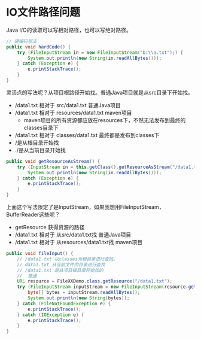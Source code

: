 # IO文件路径问题

Java I/O的读取可以写相对路径，也可以写绝对路径。

```java
// 硬编码写法
public void hardCode() {
    try (FileInputStream in = new FileInputStream("D:\\a.txt");) {
        System.out.println(new String(in.readAllBytes()));
    } catch (Exception e) {
        e.printStackTrace();
    }
}
```

灵活点的写法呢？从项目根路径开始找。普通Java项目就是从src目录下开始找。

- /data1.txt 相对于 src/data1.txt    普通Java项目
- /data1.txt 相对于 resources/data1.txt  maven项目
  - maven项目的所有资源都应放在resources下，不然无法发布到最终的classes目录下
- /data1.txt 相对于 classes/data1.txt  最终都是发布到classes下
- /是从根目录开始找
- ./是从当前目录开始找

```java
public void getResourceAsStream() {
    try (InputStream in = this.getClass().getResourceAsStream("/data1.txt")) {
        System.out.println(new String(in.readAllBytes()));
    } catch (Exception e) {
        e.printStackTrace();
    }
}
```

上面这个写法限定了是InputStream，如果我想用FileInputStream，BufferReader这些呢？

- getResource 获得资源的路径
- /data1.txt 相对于 从src/data1.txt找    普通Java项目
- /data1.txt 相对于 从resources/data1.txt找  maven项目

```java
public void fileInput() {
    // /data1.txt 以classes为根目录进行查找。
    // data1.txt 从当前文件的目录进行查找
    // /data1.txt 是从项目根目录开始找的
    //  普通
    URL resource = FileXXDemo.class.getResource("/data1.txt");
    try (FileInputStream inputStream = new FileInputStream(resource.getPath());) {
        byte[] bytes = inputStream.readAllBytes();
        System.out.println(new String(bytes));
    } catch (FileNotFoundException e) {
        e.printStackTrace();
    } catch (IOException e) {
        e.printStackTrace();
    }
}
```



